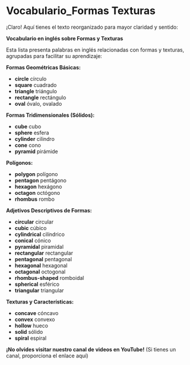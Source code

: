 # Vocabulario_Formas Texturas

¡Claro! Aquí tienes el texto reorganizado para mayor claridad y sentido:

**Vocabulario en inglés sobre Formas y Texturas**

Esta lista presenta palabras en inglés relacionadas con formas y texturas, agrupadas para facilitar su aprendizaje:

**Formas Geométricas Básicas:**

*   **circle**    círculo
*   **square**    cuadrado
*   **triangle**    triángulo
*   **rectangle**    rectángulo
*   **oval**    óvalo, ovalado

**Formas Tridimensionales (Sólidos):**

*   **cube**    cubo
*   **sphere**    esfera
*   **cylinder**    cilindro
*   **cone**    cono
*   **pyramid**    pirámide

**Polígonos:**

*   **polygon**    polígono
*   **pentagon**    pentágono
*   **hexagon**    hexágono
*   **octagon**    octógono
*   **rhombus**    rombo

**Adjetivos Descriptivos de Formas:**

*   **circular**    circular
*   **cubic**    cúbico
*   **cylindrical**    cilíndrico
*   **conical**    cónico
*   **pyramidal**    piramidal
*   **rectangular**    rectangular
*   **pentagonal**    pentagonal
*   **hexagonal**    hexagonal
*   **octagonal**    octogonal
*   **rhombus-shaped**    romboidal
*   **spherical**    esférico
*   **triangular**    triangular

**Texturas y Características:**

*   **concave**    cóncavo
*   **convex**    convexo
*   **hollow**    hueco
*   **solid**    sólido
*   **spiral**    espiral

**¡No olvides visitar nuestro canal de videos en YouTube!** (Si tienes un canal, proporciona el enlace aquí)

